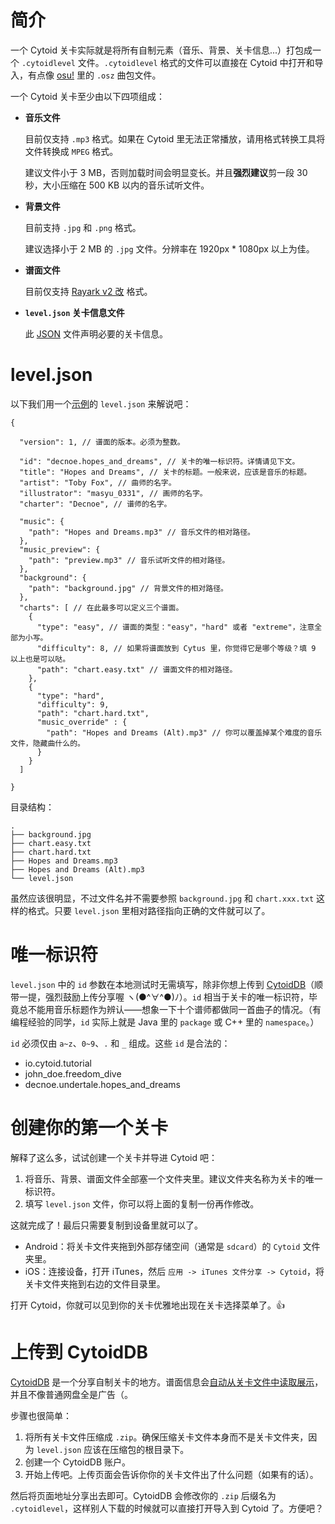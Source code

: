 # 简介

一个 Cytoid 关卡实际就是将所有自制元素（音乐、背景、关卡信息...）打包成一个 `.cytoidlevel` 文件。`.cytoidlevel` 格式的文件可以直接在 Cytoid 中打开和导入，有点像 [osu!](https://osu.ppy.sh/help/wiki/osu!_File_Formats) 里的 `.osz` 曲包文件。

一个 Cytoid 关卡至少由以下四项组成：
- **音乐文件**

    目前仅支持 `.mp3` 格式。如果在 Cytoid 里无法正常播放，请用格式转换工具将文件转换成 `MPEG` 格式。

    建议文件小于 3 MB，否则加载时间会明显变长。并且**强烈建议**剪一段 30 秒，大小压缩在 500 KB 以内的音乐试听文件。

- **背景文件**

    目前支持 `.jpg` 和 `.png` 格式。

    建议选择小于 2 MB 的 `.jpg` 文件。分辨率在 1920px * 1080px 以上为佳。

- **谱面文件**

    目前仅支持 [Rayark v2 改](https://github.com/TigerHix/Cytoid/wiki/Chart-formats) 格式。

- **`level.json` 关卡信息文件**

    此 [JSON](https://json.org) 文件声明必要的关卡信息。

# level.json

以下我们用一个[示例]()的 `level.json` 来解说吧：

```
{
  
  "version": 1, // 谱面的版本。必须为整数。
  
  "id": "decnoe.hopes_and_dreams", // 关卡的唯一标识符。详情请见下文。
  "title": "Hopes and Dreams", // 关卡的标题。一般来说，应该是音乐的标题。
  "artist": "Toby Fox", // 曲师的名字。
  "illustrator": "masyu_0331", // 画师的名字。
  "charter": "Decnoe", // 谱师的名字。
  
  "music": {
    "path": "Hopes and Dreams.mp3" // 音乐文件的相对路径。
  },
  "music_preview": {
    "path": "preview.mp3" // 音乐试听文件的相对路径。
  },
  "background": {
    "path": "background.jpg" // 背景文件的相对路径。
  },
  "charts": [ // 在此最多可以定义三个谱面。
    {
      "type": "easy", // 谱面的类型："easy"，"hard" 或者 "extreme"，注意全部为小写。
      "difficulty": 8, // 如果将谱面放到 Cytus 里，你觉得它是哪个等级？填 9 以上也是可以哒。
      "path": "chart.easy.txt" // 谱面文件的相对路径。
    },
    {
      "type": "hard",
      "difficulty": 9,
      "path": "chart.hard.txt",
      "music_override" : {
        "path": "Hopes and Dreams (Alt).mp3" // 你可以覆盖掉某个难度的音乐文件，隐藏曲什么的。
      }
    }
  ]
  
}
```

目录结构：

```
.
├── background.jpg
├── chart.easy.txt
├── chart.hard.txt
├── Hopes and Dreams.mp3
├── Hopes and Dreams (Alt).mp3
└── level.json
```

虽然应该很明显，不过文件名并不需要参照 `background.jpg` 和 `chart.xxx.txt` 这样的格式。只要 `level.json` 里相对路径指向正确的文件就可以了。

# 唯一标识符

`level.json` 中的 `id` 参数在本地测试时无需填写，除非你想上传到 [CytoidDB](cytoid.io/browse)（顺带一提，强烈鼓励上传分享喔 ヽ(●^∀^●)ﾉ）。`id` 相当于关卡的唯一标识符，毕竟总不能用音乐标题作为辨认——想象一下十个谱师都做同一首曲子的情况。（有编程经验的同学，`id` 实际上就是 Java 里的 `package` 或 C++ 里的 `namespace`。）

`id` 必须仅由 `a~z`、`0~9`、`.` 和 `_` 组成。这些 `id` 是合法的：

- io.cytoid.tutorial
- john_doe.freedom_dive
- decnoe.undertale.hopes_and_dreams

# 创建你的第一个关卡

解释了这么多，试试创建一个关卡并导进 Cytoid 吧：

1. 将音乐、背景、谱面文件全部塞一个文件夹里。建议文件夹名称为关卡的唯一标识符。
2. 填写 `level.json` 文件，你可以将上面的复制一份再作修改。

这就完成了！最后只需要复制到设备里就可以了。

- Android：将关卡文件夹拖到外部存储空间（通常是 `sdcard`）的 `Cytoid` 文件夹里。
- iOS：连接设备，打开 iTunes，然后 `应用 -> iTunes 文件分享 -> Cytoid`，将关卡文件夹拖到右边的文件目录里。

打开 Cytoid，你就可以见到你的关卡优雅地出现在关卡选择菜单了。👍

# 上传到 CytoidDB

[CytoidDB](cytoid.io/browse) 是一个分享自制关卡的地方。谱面信息会[自动从关卡文件中读取展示](http://cytoid.io/browse/decnoe.undertale.chime)，并且不像普通网盘全是广告（。

步骤也很简单：

1. 将所有关卡文件压缩成 `.zip`。确保压缩关卡文件本身而不是关卡文件夹，因为 `level.json` 应该在压缩包的根目录下。
2. 创建一个 CytoidDB 账户。
3. 开始上传吧。上传页面会告诉你你的关卡文件出了什么问题（如果有的话）。

然后将页面地址分享出去即可。CytoidDB 会修改你的 `.zip` 后缀名为 `.cytoidlevel`，这样别人下载的时候就可以直接打开导入到 Cytoid 了。方便吧？